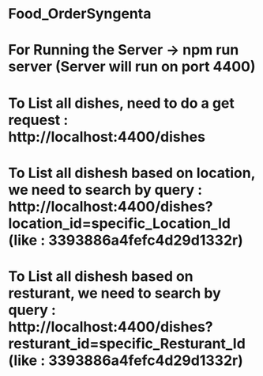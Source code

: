 # Food_OrderSyngenta

# For Running the Server -> npm run server  (Server will run on port 4400)

# To List all dishes, need to do a get request : http://localhost:4400/dishes

# To List all dishesh based on location, we need to search by query : http://localhost:4400/dishes?location_id=specific_Location_Id (like : 3393886a4fefc4d29d1332r)

# To List all dishesh based on resturant, we need to search by query : http://localhost:4400/dishes?resturant_id=specific_Resturant_Id (like : 3393886a4fefc4d29d1332r)
